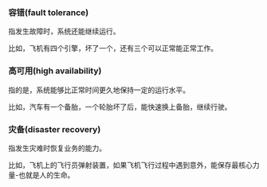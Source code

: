 ### 容错(fault tolerance)

指发生故障时，系统还能继续运行。

比如，飞机有四个引擎，坏了一个，还有三个可以正常能正常工作。

### 高可用(high availability)

指的是，系统能够比正常时间更久地保持一定的运行水平。


比如，汽车有一个备胎，一个轮胎坏了后，能快速换上备胎，继续行驶。


### 灾备(disaster recovery)

指发生灾难时恢复业务的能力。

比如，飞机上的飞行员弹射装置，如果飞机飞行过程中遇到意外，能保存最核心力量-也就是人的生命。



